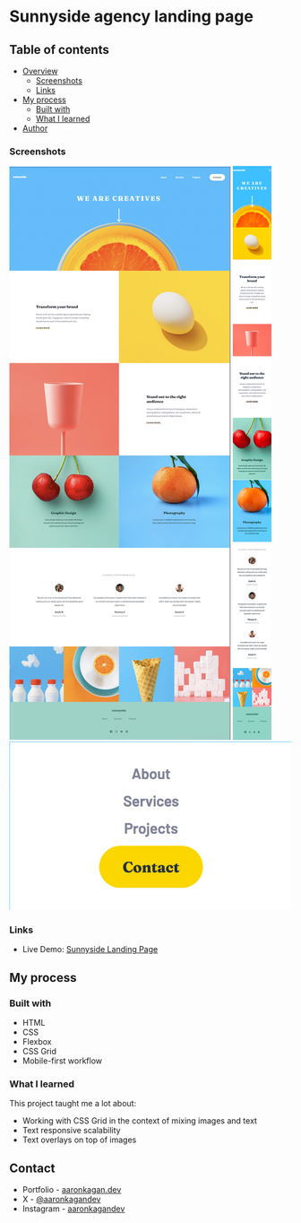 # Sunnyside agency landing page

## Table of contents

- [Overview](#overview)
  - [Screenshots](#screenshots)
  - [Links](#links)
- [My process](#my-process)
  - [Built with](#built-with)
  - [What I learned](#what-i-learned)
- [Author](#author)

### Screenshots

![Desktop view](desktop-view.png)
![Mobile view](mobile-view.png)
![Mobile menu](mobile-menu.png)

### Links

- Live Demo: <a href="https://akagansunnylandingpage.netlify.app/" target="_blank">Sunnyside Landing Page</a>

## My process

### Built with

- HTML
- CSS
- Flexbox
- CSS Grid
- Mobile-first workflow

### What I learned

This project taught me a lot about:

- Working with CSS Grid in the context of mixing images and text
- Text responsive scalability
- Text overlays on top of images

## Contact

- Portfolio - [aaronkagan.dev](https://www.aaronkagan.dev)
- X - [@aaronkagandev](https://www.twitter.com/aaronkagandev)
- Instagram - [aaronkagandev](https://www.instagram.com/aaronkagandev/)
